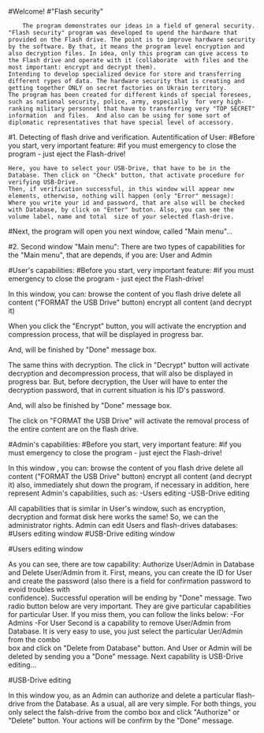 #Welcome!
#"Flash security"

		The program demonstrates our ideas in a field of general security. 
 	"Flash security" program was developed to upend the hardware that provided on the Flash drive. The point is to improve hardware security by the software. By that, it means the program level encryption and also decryption files. In idea, only this program can give access to the Flash drive and operate with it (collaborate  with files and the most important: encrypt and decrypt them).
 	Intending to develop specialized device for store and transferring  different rypes of data. The hardware security that is creating and getting together ONLY on secret factories on Ukrain territory.
 	The program has been created for different kinds of special foresees, such as national security, police, army, especially  for very high-ranking military personnel that have to transferring very "TOP SECRET" information  and files.  And also can be using for some sort of diplomatic representatives that have special level of accessory. 

#1. Detecting of flash drive and verification. Autentification of User:
#Before you start, very important feature: 
#if you must emergency to close the program - just eject the Flash-drive!
  

 	Here, you have to select your USB-Drive, that have to be in the Database. Then click on "Check" button, that activate procedure for verifying USB-Drive. 
 	Then, if verification successful, in this window will appear new elements, otherwise, nothing will happen (only "Error" message):
 	Where you write your id and password, that are also will be checked with Database, by click on "Enter" button. Also, you can see the volume label, name and total  size of your selected flash-drive. 
#Next, the program will open you next window, called "Main menu"... 

#2. Second window "Main menu":
There are two types of capabilities for the "Main menu", that are depends, if you are:  User and Admin

#User's capabilities:
#Before you start, very important feature: 
#if you must emergency to close the program - just eject the Flash-drive!

In this window, you can:
browse the content of you flash drive
delete all content ("FORMAT the USB Drive" button)
encrypt all content (and decrypt it) 

When you click the "Encrypt" button, you will activate the encryption and compression process, that will be displayed in progress bar. 

And, will be finished by "Done" message box.

The same thins with decryption. The click in "Decrypt" button will activate decryption and decompression process, that will also be displayed in progress bar. But, before decryption, the User will have to enter the decryption password, that in current situation is his ID's password. 

And, will also be finished by "Done" message box.

The click on "FORMAT the USB Drive" will activate the removal process of the entire content are on the flash drive. 

#Admin's capabilities:
#Before you start, very important feature: 
#if you must emergency to close the program - just eject the Flash-drive!


In this window , you can:
browse the content of you flash drive
delete all content ("FORMAT the USB Drive" button)
encrypt all content (and decrypt it)
also, immediately shut down the program, if necessary
in addition, here represent Admin's capabilities, such as:
-Users editing 
-USB-Drive editing

All capabilities that is similar in User's window, such as encryption, decryption and format disk here works the same! 
So, we can the administrator rights. Admin can edit Users and flash-drives databases:
#Users editing window
#USB-Drive editing window

#Users editing window


As you can see, there are tow capability: Authorize User/Admin in Database and Delete User/Admin from it.
First, means, you can create the ID for User and create the password (also there is a field for confirmation password to evoid troubles with 	
confidence). Successful operation will be ending by "Done" message. Two radio button below are very important. They are give particular capabilities for particular User. If you miss them, you can follow the links below:
-For Admins
-For User
Second is a capability to remove User/Admin from Database. It is very easy to use, you just select the particular Uer/Admin from the combo 	
box and click on "Delete from Database" button. And User or Admin will be deleted by sending you a "Done" message.
Next capability is USB-Drive editing...

#USB-Drive editing


In this window you, as an Admin can authorize and delete a particular flash-drive from the Database. As a usual, all are very simple. For both things, you only select the falsh-drive  from the combo box and click "Authorize" or "Delete" button. Your actions will be confirm by the "Done" message.